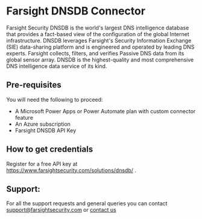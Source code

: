 # Farsight DNSDB Connector
Farsight Security DNSDB is the world's largest DNS intelligence database that provides a fact-based view of the configuration of the global Internet infrastructure. DNSDB leverages Farsight's Security Information Exchange (SIE) data-sharing platform and is engineered and operated by leading DNS experts. Farsight collects, filters, and verifies Passive DNS data from its global sensor array. DNSDB is the highest-quality and most comprehensive DNS intelligence data service of its kind.

## Pre-requisites
You will need the following to proceed:
* A Microsoft Power Apps or Power Automate plan with custom connector feature
* An Azure subscription
* Farsight DNSDB API Key

## How to get credentials
Register for a free API key at https://www.farsightsecurity.com/solutions/dnsdb/ .

## Support: 
For all the support requests and general queries you can contact support@farsightsecurity.com or [contact us](https://www.farsightsecurity.com/about-farsight-security/contacts/)
